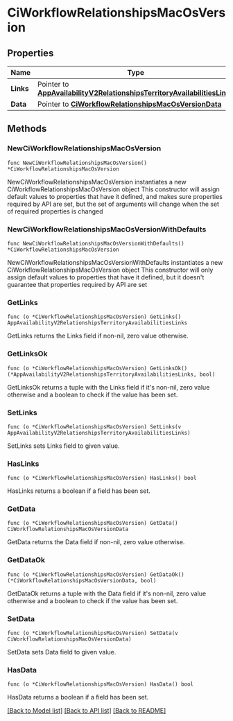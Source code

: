 # CiWorkflowRelationshipsMacOsVersion

## Properties

Name | Type | Description | Notes
------------ | ------------- | ------------- | -------------
**Links** | Pointer to [**AppAvailabilityV2RelationshipsTerritoryAvailabilitiesLinks**](AppAvailabilityV2RelationshipsTerritoryAvailabilitiesLinks.md) |  | [optional] 
**Data** | Pointer to [**CiWorkflowRelationshipsMacOsVersionData**](CiWorkflowRelationshipsMacOsVersionData.md) |  | [optional] 

## Methods

### NewCiWorkflowRelationshipsMacOsVersion

`func NewCiWorkflowRelationshipsMacOsVersion() *CiWorkflowRelationshipsMacOsVersion`

NewCiWorkflowRelationshipsMacOsVersion instantiates a new CiWorkflowRelationshipsMacOsVersion object
This constructor will assign default values to properties that have it defined,
and makes sure properties required by API are set, but the set of arguments
will change when the set of required properties is changed

### NewCiWorkflowRelationshipsMacOsVersionWithDefaults

`func NewCiWorkflowRelationshipsMacOsVersionWithDefaults() *CiWorkflowRelationshipsMacOsVersion`

NewCiWorkflowRelationshipsMacOsVersionWithDefaults instantiates a new CiWorkflowRelationshipsMacOsVersion object
This constructor will only assign default values to properties that have it defined,
but it doesn't guarantee that properties required by API are set

### GetLinks

`func (o *CiWorkflowRelationshipsMacOsVersion) GetLinks() AppAvailabilityV2RelationshipsTerritoryAvailabilitiesLinks`

GetLinks returns the Links field if non-nil, zero value otherwise.

### GetLinksOk

`func (o *CiWorkflowRelationshipsMacOsVersion) GetLinksOk() (*AppAvailabilityV2RelationshipsTerritoryAvailabilitiesLinks, bool)`

GetLinksOk returns a tuple with the Links field if it's non-nil, zero value otherwise
and a boolean to check if the value has been set.

### SetLinks

`func (o *CiWorkflowRelationshipsMacOsVersion) SetLinks(v AppAvailabilityV2RelationshipsTerritoryAvailabilitiesLinks)`

SetLinks sets Links field to given value.

### HasLinks

`func (o *CiWorkflowRelationshipsMacOsVersion) HasLinks() bool`

HasLinks returns a boolean if a field has been set.

### GetData

`func (o *CiWorkflowRelationshipsMacOsVersion) GetData() CiWorkflowRelationshipsMacOsVersionData`

GetData returns the Data field if non-nil, zero value otherwise.

### GetDataOk

`func (o *CiWorkflowRelationshipsMacOsVersion) GetDataOk() (*CiWorkflowRelationshipsMacOsVersionData, bool)`

GetDataOk returns a tuple with the Data field if it's non-nil, zero value otherwise
and a boolean to check if the value has been set.

### SetData

`func (o *CiWorkflowRelationshipsMacOsVersion) SetData(v CiWorkflowRelationshipsMacOsVersionData)`

SetData sets Data field to given value.

### HasData

`func (o *CiWorkflowRelationshipsMacOsVersion) HasData() bool`

HasData returns a boolean if a field has been set.


[[Back to Model list]](../README.md#documentation-for-models) [[Back to API list]](../README.md#documentation-for-api-endpoints) [[Back to README]](../README.md)


